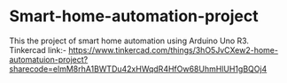 # Smart-home-automation-project
This the project of smart home automation using Arduino Uno R3.
<br>
Tinkercad link:- https://www.tinkercad.com/things/3hO5JvCXew2-home-automatuion-project?sharecode=elmM8rhA1BWTDu42xHWqdR4HfOw68UhmHlUH1gBQOj4

